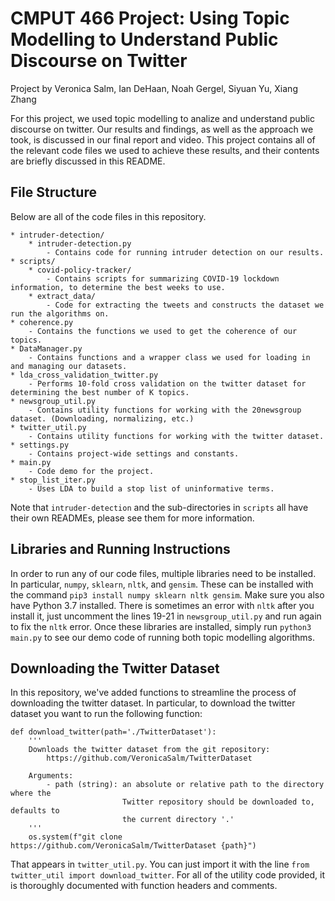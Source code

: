 # CMPUT 466 Project: Using Topic Modelling to Understand Public Discourse on Twitter

Project by Veronica Salm, Ian DeHaan, Noah Gergel, Siyuan Yu, Xiang Zhang

For this project, we used topic modelling to analize and understand public discourse on twitter.
Our results and findings, as well as the approach we took, is discussed in our final report and video.
This project contains all of the relevant code files we used to achieve these results, and their
contents are briefly discussed in this README.

## File Structure
Below are all of the code files in this repository.
```
* intruder-detection/
    * intruder-detection.py
        - Contains code for running intruder detection on our results.
* scripts/
    * covid-policy-tracker/
        - Contains scripts for summarizing COVID-19 lockdown information, to determine the best weeks to use.
    * extract_data/
        - Code for extracting the tweets and constructs the dataset we run the algorithms on.
* coherence.py
    - Contains the functions we used to get the coherence of our topics.
* DataManager.py
    - Contains functions and a wrapper class we used for loading in and managing our datasets.
* lda_cross_validation_twitter.py
    - Performs 10-fold cross validation on the twitter dataset for determining the best number of K topics.
* newsgroup_util.py
    - Contains utility functions for working with the 20newsgroup dataset. (Downloading, normalizing, etc.)
* twitter_util.py
    - Contains utility functions for working with the twitter dataset.
* settings.py
    - Contains project-wide settings and constants. 
* main.py
    - Code demo for the project.
* stop_list_iter.py
    - Uses LDA to build a stop list of uninformative terms.
```

Note that `intruder-detection` and the sub-directories in `scripts` all have their own READMEs, please see them for more information.

## Libraries and Running Instructions
In order to run any of our code files, multiple libraries need to be installed.
In particular, `numpy`, `sklearn`, `nltk`, and `gensim`. These can be installed with the command
`pip3 install numpy sklearn nltk gensim`. Make sure you also have Python 3.7 installed.
There is sometimes an error with `nltk` after you install it,
just uncomment the lines 19-21 in `newsgroup_util.py` and run again to fix the `nltk` error.
Once these libraries are installed, simply run `python3 main.py` to see our demo code of running both topic modelling algorithms.

## Downloading the Twitter Dataset
In this repository, we've added functions to streamline the process of downloading the twitter dataset.
In particular, to download the twitter dataset you want to run the following function:
```
def download_twitter(path='./TwitterDataset'):
    '''
    Downloads the twitter dataset from the git repository:
        https://github.com/VeronicaSalm/TwitterDataset

    Arguments:
        - path (string): an absolute or relative path to the directory where the
                         Twitter repository should be downloaded to, defaults to
                         the current directory '.'
    '''
    os.system(f"git clone https://github.com/VeronicaSalm/TwitterDataset {path}")
```
That appears in `twitter_util.py`. You can just import it with the line `from twitter_util import download_twitter`.
For all of the utility code provided, it is thoroughly documented with function headers and comments.